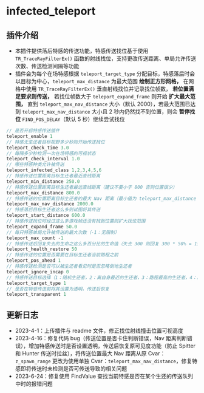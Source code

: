 # infected_teleport

## 插件介绍
- 本插件提供落后特感的传送功能，特感传送找位基于使用 `TR_TraceRayFilterEx()` 函数的射线找位，支持更改传送距离、单局允许传送次数、传送检测间隔等功能
- 插件会为每个在场特感根据 `teleport_target_type` 分配目标，特感落后时会以目标为中心，`teleport_max_distance` 为最大范围 **绘制正方形网格，** 在网格中使用 `TR_TraceRayFilterEx()` 垂直射线找位并记录找位帧数， **若位置满足要求则传送，** 若找位帧数大于 `teleport_expand_frame` 则开始 **扩大最大范围，** 直到 `teleport_max_nav_distance` 大小（默认 2000），若最大范围已达到 `teleport_max_nav_distance` 大小且 2 秒内仍然找不到位置，则会 **暂停找位** `FIND_POS_DELAY`（默认 5 秒）继续尝试找位

```Java
// 是否开启特感传送插件
teleport_enable 1
// 特感无生还者目标视野多少秒则开始传送找位
teleport_check_time 3.0
// 每隔多少秒检测一次在场特感的可视状态
teleport_check_interval 1.0
// 哪些特感种类允许被传送
teleport_infected_class 1,2,3,4,5,6
// 特感传送位置距离目标生还者最近直线距离
teleport_min_distance 250.0
// 特感传送位置距离目标生还者最远直线距离（建议不要小于 800 否则位置很少）
teleport_max_distance 800.0
// 特感传送的位置距离目标生还者的最大 Nav 距离（最小值为 teleport_max_distance 值 + 1.0）
teleport_max_nav_distance 2000.0
// 特感落后目标生还者这么多则试图将其传送
teleport_start_distance 600.0
// 特感传送找位时经过这么多游戏帧还没有找到位置则扩大找位范围
teleport_expand_frame 50.0
// 每只特感单局允许被传送的最大次数（-1：无限制）
teleport_max_count -1
// 特感传送后回复失去的生命之这么多百分比的生命值（失去 300 则回复 300 * 50% = 150，0：关闭）
teleport_health_restore 50
// 特感传送的位置是否需要在目标生还者当前路程之前
teleport_pos_ahead 1
// 特感传送检测是否可以被生还者看见时是否忽略倒地生还者
teleport_ignore_incap 0
// 特感传送目标选择（1：随机生还者，2：离自身最近的生还者，3：路程最高的生还者，4：路程最低的生还者）
teleport_target_type 1
// 是否在特感传送前将其设置为透明，传送后恢复
teleport_transparent 1
```

## 更新日志
- 2023-4-1：上传插件与 readme 文件，修正找位射线撞击位置可视高度
- 2023-4-16：修复代码 bug（传送位置是否卡住判断错误，Nav 距离判断错误），增加特感传送时是否设置透明，传送后恢复原可见度功能（防止 Spitter 和 Hunter 传送时拉丝），将传送位置最大 Nav 距离从原 Cvar：`z_spawn_range` 更改为使用单独 Cvar：`teleport_max_nav_distance`，修复特感即将传送时未检测是否可传送导致的相关问题
- 2023-6-24：修复使用 FindValue 查找当前特感是否在某个生还的传送队列中时的报错问题